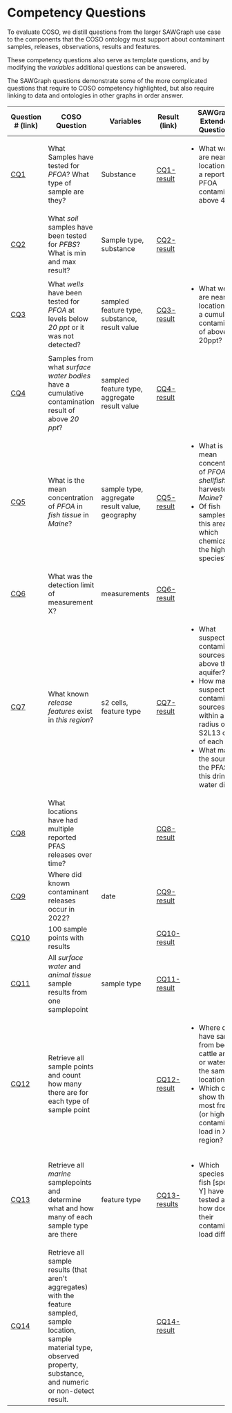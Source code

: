 # Competency Questions

To evaluate COSO, we distill questions from the larger SAWGraph use case to the components that the COSO ontology must support about contaminant samples, releases, observations, results and features.

These competency questions also serve as template questions, and by modifying the *variables* additional questions can be answered. 

The SAWGraph questions demonstrate some of the more complicated questions that require to COSO competency highlighted, but also require linking to data and ontologies in other graphs in order answer. 

| Question # (link) | COSO Question | Variables | Result (link) | SAWGraph Extended Questions |
| -- | ------------------ | ------------------ | --------- | --------- |
| [CQ1](./CQ1.rq) | What Samples have tested for *PFOA*? What type of sample are they? | Substance | [CQ1-result](./CQ1-result.csv) | <ul><li> What wells are near locations with a reported  PFOA contamination above 4ppt? </li></ul>|
| [CQ2](./CQ2.rq) | What *soil* samples have been tested for *PFBS*? What is min and max result? | Sample type, substance  | [CQ2-result](./CQ2-result.csv) | |
| [CQ3](./CQ3.rq) | What *wells* have been tested for *PFOA* at levels below *20 ppt* or it was not detected?  | sampled feature type, substance, result value| [CQ3-result](./CQ3-result.csv) | <ul><li> What wells are near locations with a cumulative contamination of above 20ppt? </li> </ul>|
| [CQ4](./CQ4.rq) | Samples from what *surface water bodies* have a cumulative contamination result of above *20 ppt*? | sampled feature type, aggregate result value| [CQ4-result](CQ4-result.csv) | |
| [CQ5](./CQ5.rq) | What is the mean concentration of *PFOA* in *fish tissue* in *Maine*? | sample type, aggregate result value, geography | [CQ5-result](./CQ5-result.csv) |<ul><li> What is the mean concentration of *PFOA* in *shellfish* harvested in *Maine*? </li><li> Of fish samples in this area, which chemical is the highest by species? </li></ul>|
| [CQ6](./CQ6.rq) | What was the detection limit of measurement X? | measurements | [CQ6-result](./CQ6-result.csv)  | |
| [CQ7](./CQ7.rq) | What known *release features* exist in *this region*? | s2 cells, feature type |[CQ7-result](./CQ7-result.csv) | <ul><li> What suspected contamination sources exist above this aquifer?</li><li>How many suspected contamination sources are within a radius of two S2L13 cells of each well?</li><li>What may be the source of the PFASin this drinking water district?</li></ul>|
| [CQ8](./CQ8.rq) | What locations have had multiple reported PFAS releases over time? |  |[CQ8-result](./CQ8-result.csv) | |
| [CQ9](./CQ9.rq) | Where did known contaminant releases occur in 2022? | date |[CQ9-result](./CQ9.rq) | |
| [CQ10](./CQ10.rq) | 100 sample points with results | | [CQ10-result](./CQ10-result.csv) | |
| [CQ11](./CQ11.rq) | All *surface water* and *animal tissue* sample results from one samplepoint | sample type|[CQ11-result](./CQ11-result.csv) | |
| [CQ12](./CQ12.rq)| Retrieve all sample points and count how many there are for each type of sample point | | [CQ12-result](./CQ12-result.csv)|<ul><li>Where do we have samples from beef cattle and soil or water in the same location?</li><li>Which crops show the most frequent (or highest) contamination load in X region?</li></ul> |
| [CQ13](./CQ13.rq) | Retrieve all *marine* samplepoints and determine what and how many of each sample type are there | feature type|  [CQ13-results](./CQ13-results.csv)| <ul><li>Which species of fish [species Y] have been tested and how does their contamination load differ</li></ul>|
| [CQ14](./CQ14.rq) | Retrieve all sample results (that aren't aggregates) with the feature sampled, sample location, sample material type, observed property, substance, and numeric or non-detect result. | |[CQ14-result](./CQ14-result.csv) | |